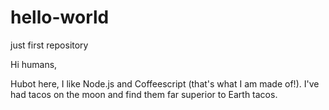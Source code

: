 # hello-world
just first repository

Hi humans,

Hubot here, I like Node.js and Coffeescript (that's what I am made of!).
I've had tacos on the moon and find them far superior to Earth tacos.
